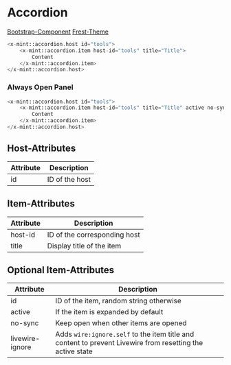 # Accordion
[Bootstrap-Component](https://getbootstrap.com/docs/5.3/components/accordion/)
[Frest-Theme](https://demos.pixinvent.com/frest-html-admin-template/html/vertical-menu-template-bordered/ui-accordion.html)

```php
<x-mint::accordion.host id="tools">
    <x-mint::accordion.item host-id="tools" title="Title">
        Content
    </x-mint::accordion.item>
</x-mint::accordion.host>
```

### Always Open Panel
```php
<x-mint::accordion.host id="tools">
    <x-mint::accordion.item host-id="tools" title="Title" active no-sync>
        Content
    </x-mint::accordion.item>
</x-mint::accordion.host>
```

## Host-Attributes

| Attribute | Description    |
|-----------|----------------|
| id        | ID of the host |

## Item-Attributes

| Attribute | Description                  |
|-----------|------------------------------|
| host-id   | ID of the corresponding host |
| title     | Display title of the item    |

## Optional Item-Attributes
| Attribute       | Description                                                                                               |
|-----------------|-----------------------------------------------------------------------------------------------------------|
| id              | ID of the item, random string otherwise                                                                   |
| active          | If the item is expanded by default                                                                        |
| no-sync         | Keep open when other items are opened                                                                     |
| livewire-ignore | Adds `wire:ignore.self` to the item title and content to prevent Livewire from resetting the active state |
